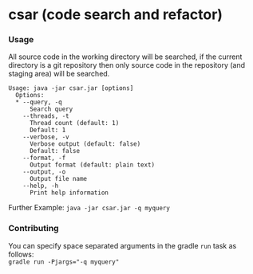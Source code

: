 csar (code search and refactor)
========

### Usage
All source code in the working directory will be searched, if the current directory is a git repository then only source
code in the repository (and staging area) will be searched.

```
Usage: java -jar csar.jar [options]
  Options:
  * --query, -q
      Search query
    --threads, -t
      Thread count (default: 1)
      Default: 1
    --verbose, -v
      Verbose output (default: false)
      Default: false
    --format, -f
      Output format (default: plain text)
    --output, -o
      Output file name
    --help, -h
      Print help information
```

Further Example: `java -jar csar.jar -q myquery`

### Contributing
You can specify space separated arguments in the gradle `run` task as follows:  
`gradle run -Pjargs="-q myquery"`

